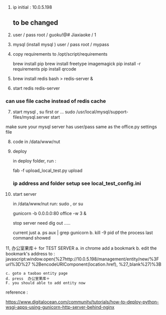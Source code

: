 1. ip 
    initial : 10.0.5.198
    ## to be changed 
    
2. user / pass
    root / guoku!@#
    Jiaxiaoke / 1
    
    

3. mysql (install mysql )
    user / pass
    root / mypass
    
4. copy requirements to /opt/script/requirements

    brew install pip 
    brew install freetype imagemagick
    pip install -r requirements
    pip install qrcode 
    
 
5. brew install redis
    bash > redis-server &
    
6. start redis 
    redis-server 
   
### can use file cache instead of redis cache 
 
   
7. start mysql  , 
  su first or ...
  sudo /usr/local/mysql/support-files/mysql.server start
  
  make sure your mysql server has user/pass same as the office.py settings file 
  
  
8. code in /data/www/nut 
   
9. deploy 
  
   in deploy folder, run : 

   fab -f upload_local_test.py upload 
   
   ### ip address and folder setup see local_test_config.ini

10. start server 

    in /data/www/nut 
    run: 
    sudo , or su 
    
    gunicorn -b 0.0.0.0:80 office -w 3 &

    
    stop server 
    need dig out ..... 
    
    current just
     a. ps aux | grep gunicorn 
     b. kill -9 pid of the process last command showed 
     
     
    
11, 办公室果库＋ for TEST SERVER 
    a. in chrome add a bookmark 
    b. edit the bookmark's address to :
        javascript:window.open(%27http://10.0.5.198/management/entity/new/%3Furl%3D%27 %2BencodeURIComponent(location.href), %27_blank%27)%3B
    
    c. goto a taobao entity page 
    d. press  办公室果库＋  
    F. you should able to add entity now 
    
    
    
    
reference : 

https://www.digitalocean.com/community/tutorials/how-to-deploy-python-wsgi-apps-using-gunicorn-http-server-behind-nginx
    
    
    
    
   
 
 